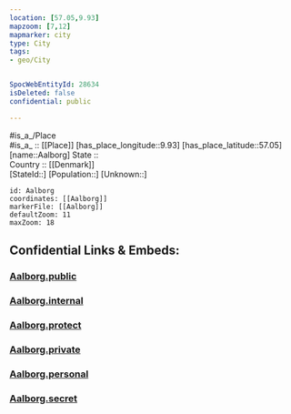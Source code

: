 ```yaml
---
location: [57.05,9.93] 
mapzoom: [7,12] 
mapmarker: city 
type: City
tags:
- geo/City


SpocWebEntityId: 28634
isDeleted: false
confidential: public

---
```

#is_a_/Place  
#is_a_ :: [[Place]] 
[has_place_longitude::9.93] 
[has_place_latitude::57.05] 
[name::Aalborg] 
State ::  
Country :: [[Denmark]]  
[StateId::] 
[Population::] 
[Unknown::] 


```leaflet
id: Aalborg
coordinates: [[Aalborg]] 
markerFile: [[Aalborg]] 
defaultZoom: 11 
maxZoom: 18
```


## Confidential Links & Embeds: 

### [Aalborg.public](/_public/\Earth\Continent\Europe\Europe~North\Denmark\Regions~Denmark\Nordjylland\CityAalborg.public.md) 

### [Aalborg.internal](/_internal/\Earth\Continent\Europe\Europe~North\Denmark\Regions~Denmark\Nordjylland\CityAalborg.internal.md) 

### [Aalborg.protect](/_protect/\Earth\Continent\Europe\Europe~North\Denmark\Regions~Denmark\Nordjylland\CityAalborg.protect.md) 

### [Aalborg.private](/_private/\Earth\Continent\Europe\Europe~North\Denmark\Regions~Denmark\Nordjylland\CityAalborg.private.md) 

### [Aalborg.personal](/_personal/\Earth\Continent\Europe\Europe~North\Denmark\Regions~Denmark\Nordjylland\CityAalborg.personal.md) 

### [Aalborg.secret](/_secret/\Earth\Continent\Europe\Europe~North\Denmark\Regions~Denmark\Nordjylland\CityAalborg.secret.md)

